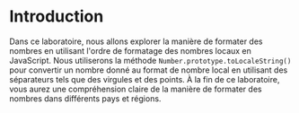 # Introduction

Dans ce laboratoire, nous allons explorer la manière de formater des nombres en utilisant l'ordre de formatage des nombres locaux en JavaScript. Nous utiliserons la méthode `Number.prototype.toLocaleString()` pour convertir un nombre donné au format de nombre local en utilisant des séparateurs tels que des virgules et des points. À la fin de ce laboratoire, vous aurez une compréhension claire de la manière de formater des nombres dans différents pays et régions.
